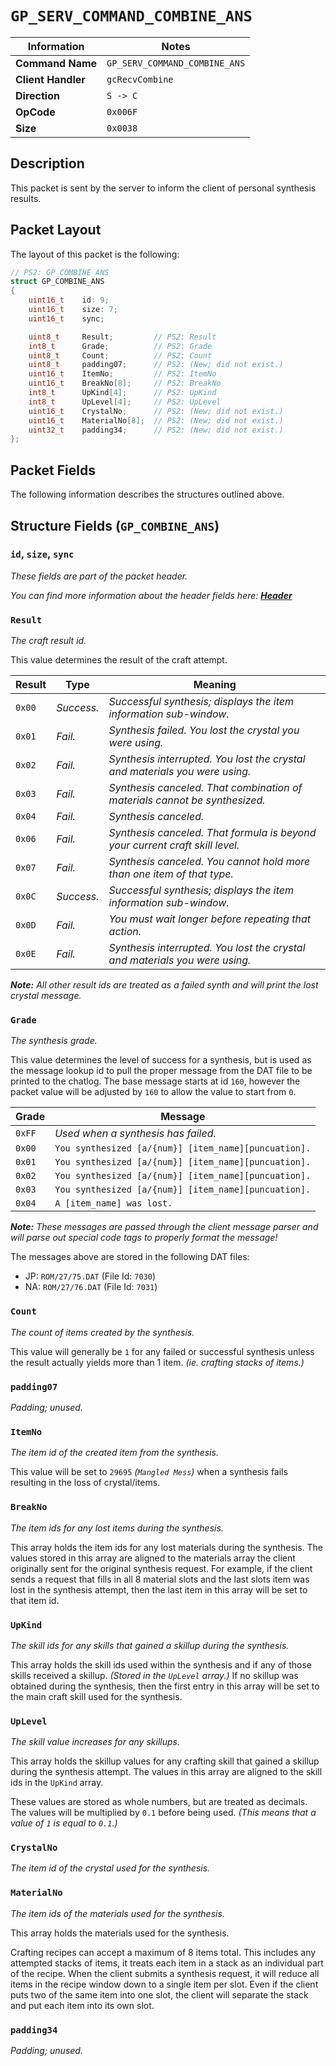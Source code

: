 # `GP_SERV_COMMAND_COMBINE_ANS`

| Information               | Notes |
|---                        |---    |
| **Command Name**          | `GP_SERV_COMMAND_COMBINE_ANS` |
| **Client Handler**        | `gcRecvCombine` |
| **Direction**             | `S -> C` |
| **OpCode**                | `0x006F` |
| **Size**                  | `0x0038` |

## Description

This packet is sent by the server to inform the client of personal synthesis results.

## Packet Layout

The layout of this packet is the following:

```cpp
// PS2: GP_COMBINE_ANS
struct GP_COMBINE_ANS
{
    uint16_t    id: 9;
    uint16_t    size: 7;
    uint16_t    sync;

    uint8_t     Result;         // PS2: Result
    int8_t      Grade;          // PS2: Grade
    uint8_t     Count;          // PS2: Count
    uint8_t     padding07;      // PS2: (New; did not exist.)
    uint16_t    ItemNo;         // PS2: ItemNo
    uint16_t    BreakNo[8];     // PS2: BreakNo
    int8_t      UpKind[4];      // PS2: UpKind
    int8_t      UpLevel[4];     // PS2: UpLevel
    uint16_t    CrystalNo;      // PS2: (New; did not exist.)
    uint16_t    MaterialNo[8];  // PS2: (New; did not exist.)
    uint32_t    padding34;      // PS2: (New; did not exist.)
};
```

## Packet Fields

The following information describes the structures outlined above.

## Structure Fields (`GP_COMBINE_ANS`)

### `id`, `size`, `sync`

_These fields are part of the packet header._

_You can find more information about the header fields here: [**Header**](/world/HEADER.md)_

### `Result`

_The craft result id._

This value determines the result of the craft attempt.

| Result | Type | Meaning |
| --- | --- | --- |
| `0x00` | _Success._   | _Successful synthesis; displays the item information sub-window._ |
| `0x01` | _Fail._      | _Synthesis failed. You lost the crystal you were using._ |
| `0x02` | _Fail._      | _Synthesis interrupted. You lost the crystal and materials you were using._ |
| `0x03` | _Fail._      | _Synthesis canceled. That combination of materials cannot be synthesized._ |
| `0x04` | _Fail._      | _Synthesis canceled._ |
| `0x06` | _Fail._      | _Synthesis canceled. That formula is beyond your current craft skill level._ |
| `0x07` | _Fail._      | _Synthesis canceled. You cannot hold more than one item of that type._ |
| `0x0C` | _Success._   | _Successful synthesis; displays the item information sub-window._ |
| `0x0D` | _Fail._      | _You must wait longer before repeating that action._ |
| `0x0E` | _Fail._      | _Synthesis interrupted. You lost the crystal and materials you were using._ |

_**Note:** All other result ids are treated as a failed synth and will print the lost crystal message._

### `Grade`

_The synthesis grade._

This value determines the level of success for a synthesis, but is used as the message lookup id to pull the proper message from the DAT file to be printed to the chatlog. The base message starts at id `160`, however the packet value will be adjusted by `160` to allow the value to start from `0`.

| Grade | Message |
| --- | --- |
| `0xFF` | _Used when a synthesis has failed._ |
| `0x00` | `You synthesized [a/{num}] [item_name][puncuation].` |
| `0x01` | `You synthesized [a/{num}] [item_name][puncuation].` |
| `0x02` | `You synthesized [a/{num}] [item_name][puncuation].` |
| `0x03` | `You synthesized [a/{num}] [item_name][puncuation].` |
| `0x04` | `A [item_name] was lost.` |

_**Note:** These messages are passed through the client message parser and will parse out special code tags to properly format the message!_

The messages above are stored in the following DAT files:

  - JP: `ROM/27/75.DAT` (File Id: `7030`)
  - NA: `ROM/27/76.DAT` (File Id: `7031`)

### `Count`

_The count of items created by the synthesis._

This value will generally be `1` for any failed or successful synthesis unless the result actually yields more than 1 item. _(ie. crafting stacks of items.)_

### `padding07`

_Padding; unused._

### `ItemNo`

_The item id of the created item from the synthesis._

This value will be set to `29695` _(`Mangled Mess`)_ when a synthesis fails resulting in the loss of crystal/items.

### `BreakNo`

_The item ids for any lost items during the synthesis._

This array holds the item ids for any lost materials during the synthesis. The values stored in this array are aligned to the materials array the client originally sent for the original synthesis request. For example, if the client sends a request that fills in all 8 material slots and the last slots item was lost in the synthesis attempt, then the last item in this array will be set to that item id.

### `UpKind`

_The skill ids for any skills that gained a skillup during the synthesis._

This array holds the skill ids used within the synthesis and if any of those skills received a skillup. _(Stored in the `UpLevel` array.)_ If no skillup was obtained during the synthesis, then the first entry in this array will be set to the main craft skill used for the synthesis.

### `UpLevel`

_The skill value increases for any skillups._

This array holds the skillup values for any crafting skill that gained a skillup during the synthesis attempt. The values in this array are aligned to the skill ids in the `UpKind` array.

These values are stored as whole numbers, but are treated as decimals. The values will be multiplied by `0.1` before being used. _(This means that a value of `1` is equal to `0.1`.)_

### `CrystalNo`

_The item id of the crystal used for the synthesis._

### `MaterialNo`

_The item ids of the materials used for the synthesis._

This array holds the materials used for the synthesis.

Crafting recipes can accept a maximum of 8 items total. This includes any attempted stacks of items, it treats each item in a stack as an individual part of the recipe. When the client submits a synthesis request, it will reduce all items in the recipe window down to a single item per slot. Even if the client puts two of the same item into one slot, the client will separate the stack and put each item into its own slot.

### `padding34`

_Padding; unused._
